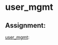 # user_mgmt

## Assignment:
[user_mgmt](https://github.com/tiy-durham-fe-2015/curriculum/tree/master/assignments/user_mgmt):
